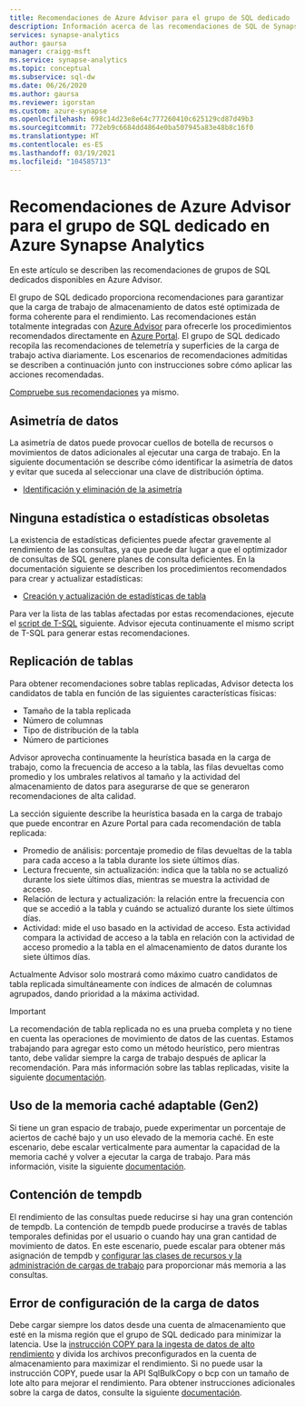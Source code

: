 ```yaml
---
title: Recomendaciones de Azure Advisor para el grupo de SQL dedicado
description: Información acerca de las recomendaciones de SQL de Synapse y cómo se generan
services: synapse-analytics
author: gaursa
manager: craigg-msft
ms.service: synapse-analytics
ms.topic: conceptual
ms.subservice: sql-dw
ms.date: 06/26/2020
ms.author: gaursa
ms.reviewer: igorstan
ms.custom: azure-synapse
ms.openlocfilehash: 698c14d23e8e64c777260410c625129cd87d49b3
ms.sourcegitcommit: 772eb9c6684dd4864e0ba507945a83e48b8c16f0
ms.translationtype: HT
ms.contentlocale: es-ES
ms.lasthandoff: 03/19/2021
ms.locfileid: "104585713"
---
```

# <a name="azure-advisor-recommendations-for-dedicated-sql-pool-in-azure-synapse-analytics"></a>Recomendaciones de Azure Advisor para el grupo de SQL dedicado en Azure Synapse Analytics

En este artículo se describen las recomendaciones de grupos de SQL dedicados disponibles en Azure Advisor.  

El grupo de SQL dedicado proporciona recomendaciones para garantizar que la carga de trabajo de almacenamiento de datos esté optimizada de forma coherente para el rendimiento. Las recomendaciones están totalmente integradas con [Azure Advisor](../../advisor/advisor-performance-recommendations.md?toc=/azure/synapse-analytics/sql-data-warehouse/toc.json&bc=/azure/synapse-analytics/sql-data-warehouse/breadcrumb/toc.json) para ofrecerle los procedimientos recomendados directamente en [Azure Portal](https://aka.ms/Azureadvisor). El grupo de SQL dedicado recopila las recomendaciones de telemetría y superficies de la carga de trabajo activa diariamente. Los escenarios de recomendaciones admitidas se describen a continuación junto con instrucciones sobre cómo aplicar las acciones recomendadas.

[Compruebe sus recomendaciones](https://aka.ms/Azureadvisor) ya mismo. 

## <a name="data-skew"></a>Asimetría de datos

La asimetría de datos puede provocar cuellos de botella de recursos o movimientos de datos adicionales al ejecutar una carga de trabajo. En la siguiente documentación se describe cómo identificar la asimetría de datos y evitar que suceda al seleccionar una clave de distribución óptima.

- [Identificación y eliminación de la asimetría](sql-data-warehouse-tables-distribute.md#how-to-tell-if-your-distribution-column-is-a-good-choice)

## <a name="no-or-outdated-statistics"></a>Ninguna estadística o estadísticas obsoletas

La existencia de estadísticas deficientes puede afectar gravemente al rendimiento de las consultas, ya que puede dar lugar a que el optimizador de consultas de SQL genere planes de consulta deficientes. En la documentación siguiente se describen los procedimientos recomendados para crear y actualizar estadísticas:

- [Creación y actualización de estadísticas de tabla](sql-data-warehouse-tables-statistics.md)

Para ver la lista de las tablas afectadas por estas recomendaciones, ejecute el [script de T-SQL](https://github.com/Microsoft/sql-data-warehouse-samples/blob/master/samples/sqlops/MonitoringScripts/ImpactedTables) siguiente. Advisor ejecuta continuamente el mismo script de T-SQL para generar estas recomendaciones.

## <a name="replicate-tables"></a>Replicación de tablas

Para obtener recomendaciones sobre tablas replicadas, Advisor detecta los candidatos de tabla en función de las siguientes características físicas:

- Tamaño de la tabla replicada
- Número de columnas
- Tipo de distribución de la tabla
- Número de particiones

Advisor aprovecha continuamente la heurística basada en la carga de trabajo, como la frecuencia de acceso a la tabla, las filas devueltas como promedio y los umbrales relativos al tamaño y la actividad del almacenamiento de datos para asegurarse de que se generaron recomendaciones de alta calidad.

La sección siguiente describe la heurística basada en la carga de trabajo que puede encontrar en Azure Portal para cada recomendación de tabla replicada:

- Promedio de análisis: porcentaje promedio de filas devueltas de la tabla para cada acceso a la tabla durante los siete últimos días.
- Lectura frecuente, sin actualización: indica que la tabla no se actualizó durante los siete últimos días, mientras se muestra la actividad de acceso.
- Relación de lectura y actualización: la relación entre la frecuencia con que se accedió a la tabla y cuándo se actualizó durante los siete últimos días.
- Actividad: mide el uso basado en la actividad de acceso. Esta actividad compara la actividad de acceso a la tabla en relación con la actividad de acceso promedio a la tabla en el almacenamiento de datos durante los siete últimos días.

Actualmente Advisor solo mostrará como máximo cuatro candidatos de tabla replicada simultáneamente con índices de almacén de columnas agrupados, dando prioridad a la máxima actividad.

> [!IMPORTANT]
> La recomendación de tabla replicada no es una prueba completa y no tiene en cuenta las operaciones de movimiento de datos de las cuentas. Estamos trabajando para agregar esto como un método heurístico, pero mientras tanto, debe validar siempre la carga de trabajo después de aplicar la recomendación. Para más información sobre las tablas replicadas, visite la siguiente [documentación](design-guidance-for-replicated-tables.md#what-is-a-replicated-table).


## <a name="adaptive-gen2-cache-utilization"></a>Uso de la memoria caché adaptable (Gen2)
Si tiene un gran espacio de trabajo, puede experimentar un porcentaje de aciertos de caché bajo y un uso elevado de la memoria caché. En este escenario, debe escalar verticalmente para aumentar la capacidad de la memoria caché y volver a ejecutar la carga de trabajo. Para más información, visite la siguiente [documentación](./sql-data-warehouse-how-to-monitor-cache.md). 

## <a name="tempdb-contention"></a>Contención de tempdb

El rendimiento de las consultas puede reducirse si hay una gran contención de tempdb.  La contención de tempdb puede producirse a través de tablas temporales definidas por el usuario o cuando hay una gran cantidad de movimiento de datos. En este escenario, puede escalar para obtener más asignación de tempdb y [configurar las clases de recursos y la administración de cargas de trabajo](./sql-data-warehouse-workload-management.md) para proporcionar más memoria a las consultas. 

## <a name="data-loading-misconfiguration"></a>Error de configuración de la carga de datos

Debe cargar siempre los datos desde una cuenta de almacenamiento que esté en la misma región que el grupo de SQL dedicado para minimizar la latencia. Use la [instrucción COPY para la ingesta de datos de alto rendimiento](/sql/t-sql/statements/copy-into-transact-sql?view=azure-sqldw-latest&preserve-view=true) y divida los archivos preconfigurados en la cuenta de almacenamiento para maximizar el rendimiento. Si no puede usar la instrucción COPY, puede usar la API SqlBulkCopy o bcp con un tamaño de lote alto para mejorar el rendimiento. Para obtener instrucciones adicionales sobre la carga de datos, consulte la siguiente [documentación](./guidance-for-loading-data.md).